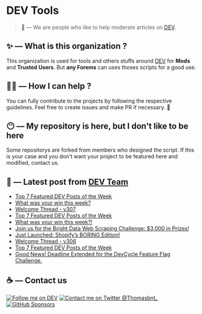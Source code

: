 # DEV Tools

> 🔧 — We are people who like to help moderate articles on [DEV](https://dev.to).

## ✨ — What is this organization ?

This organization is used for tools and others stuffs around [DEV](https://dev.to) for **Mods** and **Trusted Users**. But __any Forems__ can uses thoses scripts for a good use.


## 💪🏼 — How I can help ?

You can fully contribute to the projects by following the respective guidelines. Feel free to create issues and make PR if necessary. 🎉

## 😶 — My repository is here, but I don't like to be here

Some repositorys are forked from members who designed the script. If this is your case and you don't want your project to be featured here and modified, contact us.

## 📝 — Latest post from [DEV Team](https://dev.to/devteam)

<!-- BLOG-POST-LIST:START -->
- [Top 7 Featured DEV Posts of the Week](https://dev.to/devteam/top-7-featured-dev-posts-of-the-week-3cma)
- [What was your win this week?](https://dev.to/devteam/what-was-your-win-this-week-2l0o)
- [Welcome Thread - v307](https://dev.to/devteam/welcome-thread-v307-5hbd)
- [Top 7 Featured DEV Posts of the Week](https://dev.to/devteam/top-7-featured-dev-posts-of-the-week-k6m)
- [What was your win this week?!](https://dev.to/devteam/what-was-your-win-this-week-7k6)
- [Join us for the Bright Data Web Scraping Challenge: $3,000 in Prizes!](https://dev.to/devteam/join-us-for-the-bright-data-web-scraping-challenge-3000-in-prizes-3mg2)
- [Just Launched: Shopify’s BORING Edition!](https://dev.to/devteam/just-launched-shopifys-boring-edition-10p5)
- [Welcome Thread - v306](https://dev.to/devteam/welcome-thread-v306-d1j)
- [Top 7 Featured DEV Posts of the Week](https://dev.to/devteam/top-7-featured-dev-posts-of-the-week-2e1e)
- [Good News! Deadline Extended for the DevCycle Feature Flag Challenge.](https://dev.to/devteam/good-news-deadline-extended-for-the-devcycle-feature-flag-challenge-304p)
<!-- BLOG-POST-LIST:END -->


## ☕ — Contact us

[![Follow me on DEV](https://img.shields.io/badge/dev.to-%2308090A.svg?&style=for-the-badge&logo=dev.to&logoColor=white&alt=devto)](https://dev.to/thomasbnt)
[![Contact me on Twitter @Thomasbnt_](https://img.shields.io/badge/Contact%20me%20on%20Twitter-%231DA1F2.svg?&style=for-the-badge&logo=twitter&logoColor=white&alt=twitter)](https://twitter.com/messages/1142357270-1142357270?text=Hello,%20I%20contact%20you%20from%20devtotools%20&recipient_id=1142357270) [![GitHub Sponsors](https://img.shields.io/badge/Sponsor%20me-%23EA54AE.svg?&style=for-the-badge&logo=github-sponsors&logoColor=white)](https://github.com/sponsors/thomasbnt)


